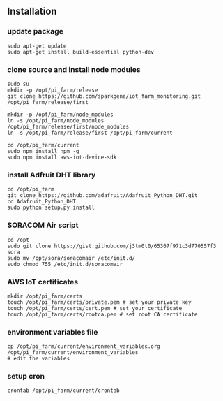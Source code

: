 ## Installation

### update package
```
sudo apt-get update
sudo apt-get install build-essential python-dev
```

### clone source and install node modules
```
sudo su
mkdir -p /opt/pi_farm/release
git clone https://github.com/sparkgene/iot_farm_monitoring.git /opt/pi_farm/release/first

mkdir -p /opt/pi_farm/node_modules
ln -s /opt/pi_farm/node_modules /opt/pi_farm/release/first/node_modules
ln -s /opt/pi_farm/release/first /opt/pi_farm/current

cd /opt/pi_farm/current
sudo npm install npm -g
sudo npm install aws-iot-device-sdk
```

### install Adfruit DHT library
```
cd /opt/pi_farm
git clone https://github.com/adafruit/Adafruit_Python_DHT.git
cd Adafruit_Python_DHT
sudo python setup.py install
```

### SORACOM Air script
```
cd /opt
sudo git clone https://gist.github.com/j3tm0t0/65367f971c3d770557f3 sora
sudo mv /opt/sora/soracomair /etc/init.d/
sudo chmod 755 /etc/init.d/soracomair
```

### AWS IoT certificates
```
mkdir /opt/pi_farm/certs
touch /opt/pi_farm/certs/private.pem # set your private key
touch /opt/pi_farm/certs/cert.pem # set your certificate
touch /opt/pi_farm/certs/rootca.pem # set root CA certificate
```

### environment variables file
```
cp /opt/pi_farm/current/environment_variables.org /opt/pi_farm/current/environment_variables
# edit the variables
```

### setup cron
```
crontab /opt/pi_farm/current/crontab
```
